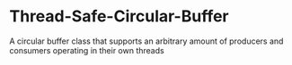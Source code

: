 Thread-Safe-Circular-Buffer
===========================

A circular buffer class that supports an arbitrary amount of producers and consumers operating in their own threads
